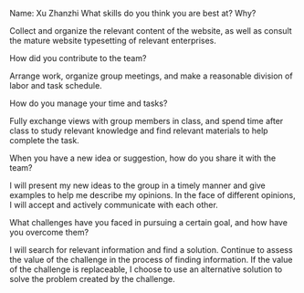 Name: Xu Zhanzhi
What skills do you think you are best at? Why?

Collect and organize the relevant content of the website, as well as consult the mature website typesetting of relevant enterprises.

How did you contribute to the team?

Arrange work, organize group meetings, and make a reasonable division of labor and task schedule.

How do you manage your time and tasks?

Fully exchange views with group members in class, and spend time after class to study relevant knowledge and find relevant materials to help complete the task.

When you have a new idea or suggestion, how do you share it with the team?

I will present my new ideas to the group in a timely manner and give examples to help me describe my opinions. In the face of different opinions, I will accept and actively communicate with each other.

What challenges have you faced in pursuing a certain goal, and how have you overcome them?

I will search for relevant information and find a solution. Continue to assess the value of the challenge in the process of finding information. If the value of the challenge is replaceable, I choose to use an alternative solution to solve the problem created by the challenge.
